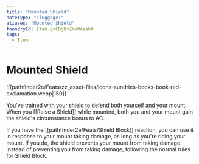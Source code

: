 ```yaml
---
title: "Mounted Shield"
noteType: ":luggage:"
aliases: "Mounted Shield"
foundryId: Item.gxCDg0rZYxU4zaht
tags:
  - Item
---
```


# Mounted Shield
![[pathfinder2e/Feats/zz_asset-files/icons-sundries-books-book-red-exclamation.webp|150]]

You've trained with your shield to defend both yourself and your mount. When you [[Raise a Shield]] while mounted, both you and your mount gain the shield's circumstance bonus to AC.

If you have the [[pathfinder2e/Feats/Shield Block]] reaction, you can use it in response to your mount taking damage, as long as you're riding your mount. If you do, the shield prevents your mount from taking damage instead of preventing you from taking damage, following the normal rules for Shield Block.
